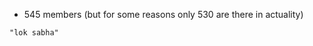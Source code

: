 - 545 members (but for some reasons only 530 are there in actuality)

```query 2021-10-10 13:12
"lok sabha"
```